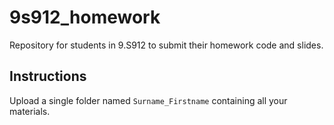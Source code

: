 # 9s912_homework
Repository for students in 9.S912 to submit their homework code and slides.

## Instructions
Upload a single folder named `Surname_Firstname` containing all your materials.
